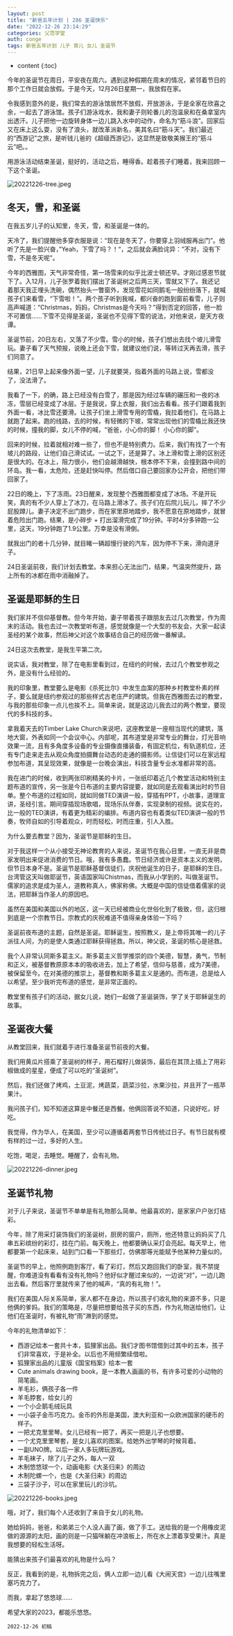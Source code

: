 ```yaml
---
layout: post
title: "新爸五年计划 | 286 圣诞快乐"
date: "2022-12-26 23:14:29"
categories: 父范学堂
auth: conge
tags: 新爸五年计划 儿子 育儿 女儿 圣诞节
---
```

* content
{:toc}

今年的圣诞节在周日，平安夜在周六。遇到这种假期在周末的情况，紧邻着节日的那个工作日就会放假。于是今天，12月26日星期一，我放假在家。

令我感到意外的是，我们常去的游泳馆居然不放假，开放游泳，于是全家在欣喜之余，一起去了游泳馆。孩子们游泳戏水，我和妻子则轮番儿的泡温泉和在桑拿室内出透汗。儿子把他一边旋转身体一边儿跳入水中的动作，命名为“筋斗浪”。回家后又在床上这么耍，没有了浪头，就改革派新名，美其名曰“筋斗天”。我们最近的“西游记”之旅，是听钱儿爸的《超级西游记》，这显然是致敬美猴王的“筋斗云”吧。。

用游泳活动结束圣诞，挺好的，活动之后，睡得香。趁着孩子们睡着，我来回顾一下这个圣诞。

![20221226-tree.jpeg](https://s2.loli.net/2022/12/27/yEWRdf28QrVMmKt.jpg)





## 冬天，雪，和圣诞

在我五岁儿子的认知里，冬天，雪，和圣诞是一体的。

天冷了，我们提醒他多穿衣服是说：“现在是冬天了，你要穿上羽绒服再出门”。他听了先是一脸兴奋，”Yeah，下雪了吗？！“，之后就会满脸诧异：”不对，没有下雪，不是冬天呢”。

今年的西雅图，天气非常奇怪，第一场雪来的似乎比波士顿还早。才刚过感恩节就下了。入12月，儿子张罗着我们摆出了圣诞树之后两三天，雪就又下了。我还记着那天我正埋头洗碗，偶然抬头一瞥窗外，发现雪花如同鹅毛一般纷纷落下，就喊孩子们来看雪，“下雪啦！”。两个孩子听到我喊，都兴奋的跑到窗前看雪，儿子则高声喊道：“Christmas，妈妈，Christmas是今天吗？”得到否定的回答，他一脸不可置信……下雪不见得是圣诞，圣诞也不见得下雪的说法，对他来说，是天方夜谭。

圣诞节前，20日左右，又落了不少雪。雪小的时候，孩子们想出去找个坡儿滑雪玩。妻子看了天气预报，说晚上还会下雪，就建议他们说，等转过天再去滑，孩子们同意了。

结果，21日早上起来像外面一望，儿子就要哭，指着外面的马路上说，雪都没了，没法滑了。

我看了一下，的确，路上已经没有白雪了，那是因为经过车辆的碾压和一夜的冰冻，雪层已经变成了冰层。于是我说，穿上衣服，我们出去看看。孩子们跟着我到外面一看，冰比雪还要滑。让孩子们坐上滑雪专用的雪橇，我拉着他们，在马路上就跑了起来。跑的线路，去的时候，有轻微的下坡，常常出现他们的雪橇比我还快的时候，撞我的脚，女儿不停的喊，“爸爸，小心你的脚！ 小心你的脚”。

回来的时候，拉着就相对难一些了，但也不是特别费力。后来，我们有找了一个有坡儿的路段，让他们自己滑试试。一试之下，还是算了。冰上滑和雪上滑的区别还是很大的。在冰上，阻力很小，他们会越滑越快，根本停不下来，会撞到路中间的环岛。我一看，太危险，还是赶快叫停。然后借口自己要回家办公开会，把他们带回家了。

22日的晚上，下了冻雨。23日醒来，发现整个西雅图都变成了冰场。不是开玩笑，真的有不少人穿上了冰刀，在马路上滑冰了。孩子们在后院儿玩儿，摔了不少屁股蹲儿。妻子决定不出门跑步，而在家里原地踏步。我不愿意在原地踏步，就冒着危险出门跑。结果，是小碎步 + 打出溜滑完成了19分钟。平时4分多钟跑一公里，这天，19分钟跑了1.9公里。万幸是没有滑倒。

就我出门的者十几分钟，就目睹一辆超慢行驶的汽车，因为停不下来，滑向道牙子。

24日圣诞前夜，我们计划去教堂。本来担心无法出门，结果，气温突然提升，路上所有的冰都在雨中消融掉了。

## 圣诞是耶稣的生日

我们家并不信仰基督教。但今年开始，妻子带着孩子跟朋友去过几次教堂，作为周末的活动。我也去过一次教堂听布道，感觉就像是一个大型的书友会，大家一起读圣经的某个故事，然后神父对这个故事结合自己的经历做一番解读。

24日这次去教堂，是我生平第二次。

说实话，我对教堂，除了在电影里看到过，在纽约的时候，去过几个教堂参观之外，是没有什么经验的。

我的印象里，教堂要么是电影《杀死比尔》中发生血案的那种乡村教堂朴素的样子，要么就是纽约参观过的那些样式古老庄严的建筑。但我在西雅图去过的教堂，与我的那些印象一点儿也挨不上。简单来说，就是这边儿我去过的两个教堂，要现代的多科技的多。

拿我着天去的Timber Lake Church来说吧，这座教堂是一座相当现代的建筑，落地大窗，外表如同一个会议中心。内部呢，其布道堂是非常专业的舞台，灯光音响效果一流，且有多角度多设备的专业摄像直播装备，有固定机位，有轨道机位，还有专门走来走去从观众角度拍摄舞台动态的走通的摄影师。让信徒们可以在家远程参加布道，其呈现效果，就像是一台晚会演出，科技含量专业水准都非常的高。

我在进门的时候，收到两张印刷精美的卡片，一张纸印着近几个教堂活动和特别主题布道的宣传，另一张是今日布道的主要内容提要，就如同是去观看演出时的节目单。整个布道的过程如同，就如同做TED演讲一般，穿插有PPT，小故事，道理宣讲，圣经引言。期间穿插现场歌唱，现场乐队伴奏，实现录制的视频。说实在的，比一般的TED演讲，有着更为精彩的编排。布道内容也有着类似TED演讲一般的节奏，牧师自如的引导着观众，时而轻松，时而庄重，引人入胜。

为什么要去教堂？因为，圣诞节是耶稣的生日。

对于我这样一个从小接受无神论教育的人来说，圣诞节在我心目里，一直无非是商家发明出来促进消费的节日。哦，我有多愚蠢。节日经济或许是资本主义的发明，但节日本身不是。圣诞节是耶稣基督信徒们，庆祝他诞生的日子，是耶稣的生日。台湾管这天叫做耶诞节，英语国家叫Chistmas，而我从小学到的，叫做圣诞节。儒家的追求是成为圣人，道教称真人，佛家称佛。大概是中国的信徒借着儒家的说法，把耶稣当作圣人的原因吧。

虽然在美国和美国以外的地区，这一天已经被商业化世俗化到了极致，但，这归根到底是一个宗教节日。宗教式的庆祝难道不值得亲身体验一下吗？

圣诞前夜布道的主题，自然是圣诞。耶稣诞生，按照教义，是上帝将其唯一的儿子派往人间，为的是使人类通过耶稣获得拯救。所以，神父说，圣诞的核心是拯救。

我个人非常认同斯多葛主义。斯多葛主义哲学推崇的四个美德，智慧，勇气，节制和正义，被基督教原原本本的吸收进去，加上了希望，信仰与慈善，成为7美德，被保留至今。在对美德的推崇上，基督教和斯多葛主义是通的。而布道，总是给人以希望。至少我听完布道的感觉，是非常正面的。

教堂里有孩子们的活动，据女儿说，她们一起做了圣诞装饰，学了关于耶稣诞生的故事。

## 圣诞夜大餐

从教堂回来，我们就着手进行准备圣诞节前夜的大餐。

我们用黄瓜片搭乘了圣诞树的样子，用石榴籽儿做装饰，最后在其顶上插上了用彩椒做成的星星，便成了可以吃的“圣诞树”。

然后，我们还做了烤鸡，土豆泥，烤蔬菜，蔬菜沙拉，水果沙拉，并且开了一瓶苹果汁。

我问孩子们，知不知道这算是中餐还是西餐。他俩回答说不知道，只说好吃，好吃。

我觉得，作为华人，在美国，至少可以遵循着两套节日传统过日子。有节日就有模有样的过一过，多好的人生。

吃饱，喝足，去睡觉。睡醒了，会有礼物。

![20221226-dinner.jpeg](https://s2.loli.net/2022/12/27/Ff4ZPRGIaB3gdDm.jpg)

## 圣诞节礼物

对于儿子来说，圣诞节不单单是有礼物那么简单。他最喜欢的，是家家户户张灯结彩。

今年，除了用采灯装饰我们的圣诞树，厨房的窗户，厕所，他还特意让妈妈买了几串五彩缤纷的彩灯，挂在门前。每天晚上，他都要确认采灯会亮起。每天早上，他都要第一个起床来，站到门口看一下那些灯，仿佛那等光能赋予他某种力量似的。

圣诞节的早上，他照例跑到客厅，看了彩灯，然后又跑回我们的卧室，我不禁提醒，你难道没有看看有没有礼物吗？他好似才醒过来似的，一边说“对”，一边儿跑出去看。然后客厅里就传来了他的喊声，“真的有礼物！”。

我们在美国人际关系简单，家人都不在身边，所以孩子们收礼物的来源不多，只是他俩的爹妈。我们的策略是，尽量把想要给孩子买的东西，作为礼物送给他们，让他们在圣诞时，有被礼物“雨”淋到的感觉。

今年的礼物清单如下：

* 西游记绘本一套共十本，狐狸家出品。我们才图书馆借到过其中的五本，孩子们非常喜欢，于是补全。以后也不用频繁续借啦。
* 狐狸家出品的儿童版《国宝档案》绘本一套
* Cute animals drawing book，是一本教人画画的书，有许多可爱的小动物的简笔画。
* 羊毛衫，俩孩子各一件
* 羊毛脖套，给女儿的
* 一个小企鹅毛绒玩具
* 一小袋子金币巧克力。金币的外形是美国，澳大利亚和一众欧洲国家的硬币的样子。
* 一把尤克里里琴。女儿已经有一把了，再买一把是儿子也想要。
* 一个尤克里里琴套，是女儿喜欢的图案。给她外出学琴的时候背着。
* 一副UNO牌。以后一家人多玩牌玩游戏。
* 羊毛袜子，除了儿子之外，每人一双
* 木制悠悠球一个，动画电影《大圣归来》的周边
* 木制陀螺一个，也是《大圣归来》的周边
* 三袋子沙子，可以在家里玩儿的沙坑。

![20221226-books.jpeg](https://s2.loli.net/2022/12/27/j5EcyhPWTkJMQng.jpg)

哦，对了，我们每个人还收到了来自于女儿的礼物。

她给妈妈，爸爸，和弟弟三个人没人画了画，做了手工。送给我的是一个用橡皮泥做的源源的太阳，画的则是一只猫咪躺在冲浪板上，所在水上漂着享受果汁。真是我想要的轻松生活呀。

能猜出来孩子们最喜欢的礼物是什么吗？

反正，我看到的是，礼物拆完之后，俩人立即一边儿看《大闹天宫》一边儿往嘴里塞巧克力了。

而我，拿起了悠悠球……

希望大家的2023，都能乐悠悠。

```
2022-12-26 初稿
```
